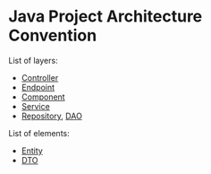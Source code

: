  # Java Project Architecture Convention
List of layers:
* [Controller](controller.md)
* [Endpoint](endoint.md)
* [Component](component.md)
* [Service](service.md)
* [Repository](repository.md), [DAO](dao.md)

List of elements:
* [Entity](entity.md)
* [DTO](dto.md)
